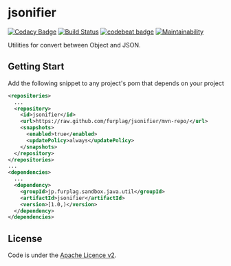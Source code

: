 # jsonifier

[![Codacy Badge](https://api.codacy.com/project/badge/Grade/c187120b8db34e6db8a773330b899c0c)](https://www.codacy.com/app/furplag/jsonifier?utm_source=github.com&utm_medium=referral&utm_content=furplag/jsonifier&utm_campaign=badger)
[![Build Status](https://travis-ci.org/furplag/jsonifier.svg?branch=master)](https://travis-ci.org/furplag/jsonifier)
[![codebeat badge](https://codebeat.co/badges/342132b8-3920-476f-a5b7-5c5b32be1d6a)](https://codebeat.co/projects/github-com-furplag-jsonifier-master)
[![Maintainability](https://api.codeclimate.com/v1/badges/8d432f5ace747151d1ed/maintainability)](https://codeclimate.com/github/furplag/jsonifier/maintainability)

Utilities for convert between Object and JSON.

## Getting Start
Add the following snippet to any project's pom that depends on your project
```xml
<repositories>
  ...
  <repository>
    <id>jsonifier</id>
    <url>https://raw.github.com/furplag/jsonifier/mvn-repo/</url>
    <snapshots>
      <enabled>true</enabled>
      <updatePolicy>always</updatePolicy>
    </snapshots>
  </repository>
</repositories>
...
<dependencies>
  ...
  <dependency>
    <groupId>jp.furplag.sandbox.java.util</groupId>
    <artifactId>jsonifier</artifactId>
    <version>[1.0,)</version>
  </dependency>
</dependencies>
```

## License
Code is under the [Apache Licence v2](LICENCE).
